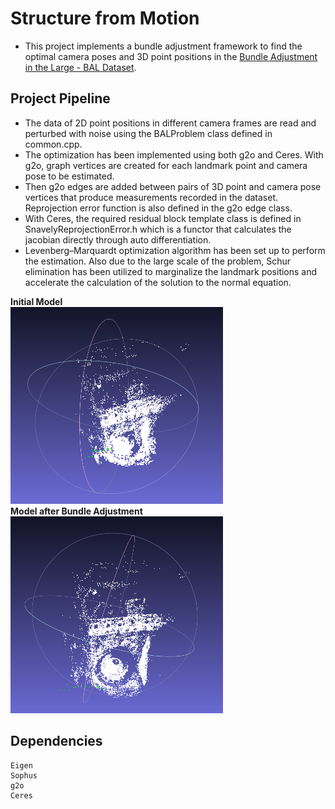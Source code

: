 # Structure from Motion

 - This project implements a bundle adjustment framework to find the optimal camera poses and 3D point positions in the [Bundle Adjustment in the Large - BAL Dataset](https://grail.cs.washington.edu/projects/bal/).

## Project Pipeline
 
 - The data of 2D point positions in different camera frames are read and perturbed with noise using the BALProblem class defined in common.cpp.  <br />
 - The optimization has been implemented using both g2o and Ceres. With g2o, graph vertices are created for each landmark point and camera pose to be estimated. <br />
 - Then g2o edges are added between pairs of 3D point and camera pose vertices that produce measurements recorded in the dataset. Reprojection error function is also defined in the g2o edge class. <br />
 - With Ceres, the required residual block template class is defined in SnavelyReprojectionError.h which is a functor that calculates the jacobian directly through auto differentiation. <br />
 - Levenberg–Marquardt optimization algorithm has been set up to perform the estimation. Also due to the large scale of the problem, Schur elimination has been utilized to marginalize the landmark positions and accelerate the calculation of the solution to the normal equation. 

**Initial Model** <br />
<img src="figs/initial.png" width="340" height="315" /> <br />
**Model after Bundle Adjustment** <br />
<img src="figs/final.png" width="340" height="315" /> <br />

## Dependencies
```
Eigen
Sophus
g2o
Ceres
```